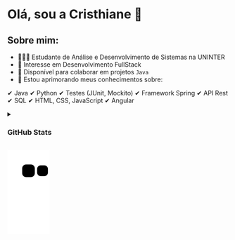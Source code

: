 # Olá, sou a Cristhiane 👋

## Sobre mim:

- 👩🏾‍💻 Estudante de Análise e Desenvolvimento de Sistemas na UNINTER
- 🔭 Interesse em Desenvolvimento FullStack
- 👯 Disponível para colaborar em projetos `Java`
- 🌱 Estou aprimorando meus conhecimentos sobre:
 
✔ Java
✔ Python
✔ Testes (JUnit, Mockito)
✔ Framework Spring
✔ API Rest
✔ SQL
✔ HTML, CSS, JavaScript
✔ Angular

<details>
 <summary><h3>GitHub Stats</h3></summary>
 
<img align="center" src="https://github-readme-stats-barroscruzc.vercel.app/api?username=barroscruzc&show_icons=true&text_color=FFFFFF&title_color=FFFFFF&bg_color=35deg,4158D0,C850C0,FFCC70&icon_color=FFCC70&hide_border=true" width="459"/>
 
<img align="left" src="https://github-readme-stats-barroscruzc.vercel.app/api/top-langs/?username=barroscruzc&layout=compact&text_color=FFFFFF&title_color=FFFFFF&bg_color=35deg,4158D0,C850C0,FFCC70&icon_color=FFCC70&hide_border=true&hide=jupyter%20notebook&card_width=459" />
 
<img align="center" src="https://streak-stats.demolab.com/?user=barroscruzc&theme=ambient-gradient&hide_border=true&card_width=459"/>


 
</details>


![Snake animation](https://github.com/barroscruzc/barroscruzc/blob/output/github-contribution-grid-snake.svg)
 
